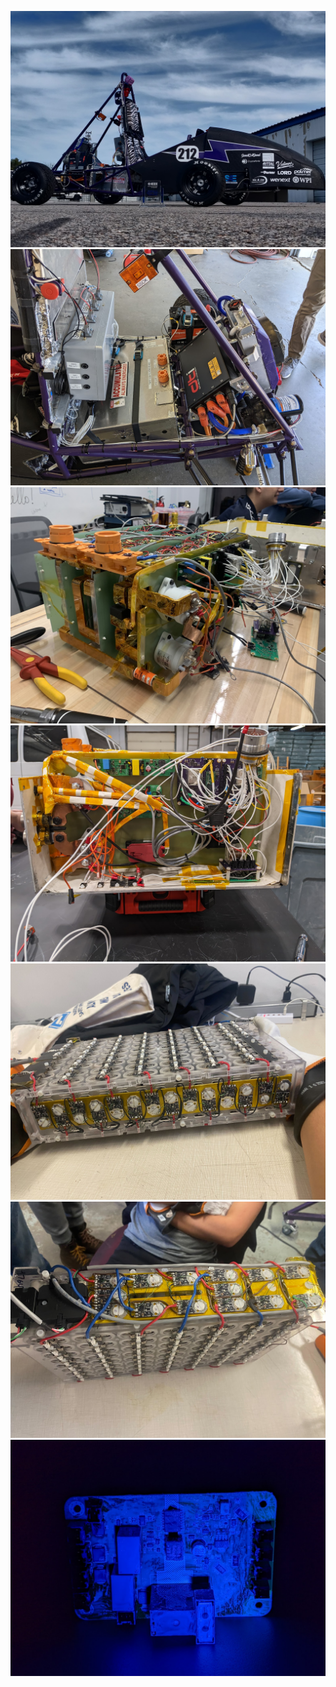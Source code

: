 ![](img/fsae_car.jpg)
![](img/fsae_rear.jpg)
![](img/fsae_bare_accum.jpg)
![](img/fsae_hvbox.jpg)
![](img/fsae_segment.jpg)
![](img/fsae_segment_top.jpg)
![](img/fsae_conformal.jpg)